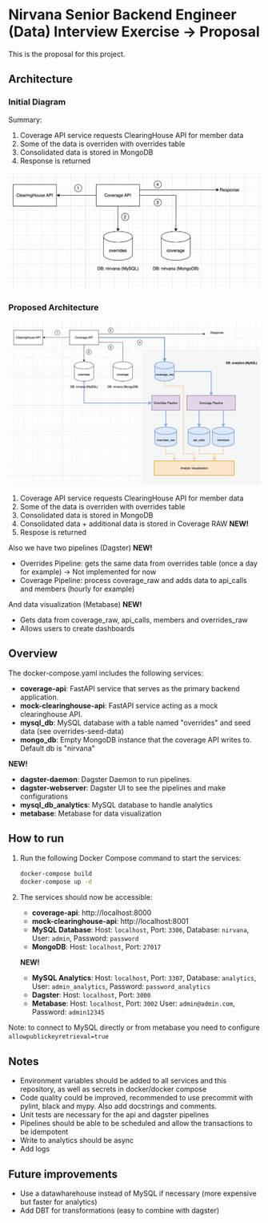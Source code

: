# Nirvana Senior Backend Engineer (Data) Interview Exercise -> Proposal

This is the proposal for this project.

## Architecture

### Initial Diagram

Summary: 

1. Coverage API service requests ClearingHouse API for member data
2. Some of the data is overriden with overrides table
3. Consolidated data is stored in MongoDB
4. Response is returned

![Initial Architecture Diagram](/static/initial.jpg?raw=true "Initial Architecture Diagram")

### Proposed Architecture

![Proposed Architecture Diagram](/static/proposal.jpg?raw=true "Proposed Architecture Diagram")

1. Coverage API service requests ClearingHouse API for member data
2. Some of the data is overriden with overrides table
3. Consolidated data is stored in MongoDB
4. Consolidated data + additional data is stored in Coverage RAW **NEW!**
5. Respose is returned

Also we have two pipelines (Dagster) **NEW!**
- Overrides Pipeline: gets the same data from overrides table (once a day for example) -> Not implemented for now
- Coverage Pipeline: process coverage_raw and adds data to api_calls and members (hourly for example)

And data visualization (Metabase) **NEW!**
- Gets data from coverage_raw, api_calls, members and overrides_raw
- Allows users to create dashboards

## Overview

The docker-compose.yaml includes the following services:

- **coverage-api**: FastAPI service that serves as the primary backend application.
- **mock-clearinghouse-api**: FastAPI service acting as a mock clearinghouse API.
- **mysql_db**: MySQL database with a table named "overrides" and seed data (see overrides-seed-data)
- **mongo_db**: Empty MongoDB instance that the coverage API writes to. Default db is "nirvana"

**NEW!**
- **dagster-daemon**: Dagster Daemon to run pipelines.
- **dagster-webserver**: Dagster UI to see the pipelines and make configurations
- **mysql_db_analytics**: MySQL database to handle analytics
- **metabase**: Metabase for data visualization



## How to run

1. Run the following Docker Compose command to start the services:

   ```bash
   docker-compose build
   docker-compose up -d
   ```


2. The services should now be accessible:

   - **coverage-api**: http://localhost:8000
   - **mock-clearinghouse-api**: http://localhost:8001
   - **MySQL Database**: Host: `localhost`, Port: `3306`, Database: `nirvana`, User: `admin`, Password: `password`
   - **MongoDB**: Host: `localhost`, Port: `27017`

   **NEW!**
   - **MySQL Analytics**: Host: `localhost`, Port: `3307`, Database: `analytics`, User: `admin_analytics`, Password: `password_analytics`
   - **Dagster**: Host: `localhost`, Port: `3000`
   - **Metabase**: Host: `localhost`, Port: `3002` User: `admin@admin.com`, Password: `admin12345`

Note: to connect to MySQL directly or from metabase you need to configure `allowpublickeyretrieval=true`

## Notes

- Environment variables should be added to all services and this repository, as well as secrets in docker/docker compose
- Code quality could be improved, recommended to use precommit with pylint, black and mypy. Also add docstrings and comments.
- Unit tests are necessary for the api and dagster pipelines
- Pipelines should be able to be scheduled and allow the transactions to be idempotent
- Write to analytics should be async
- Add logs

## Future improvements

- Use a datawharehouse instead of MySQL if necessary (more expensive but faster for analytics)
- Add DBT for transformations (easy to combine with dagster)